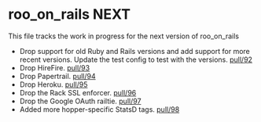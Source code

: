 # roo_on_rails NEXT

This file tracks the work in progress for the next version of roo_on_rails

* Drop support for old Ruby and Rails versions and add support for more recent versions. Update the test config to test with the versions. [pull/92](https://github.com/deliveroo/roo_on_rails/pull/92) 
* Drop HireFire. [pull/93](https://github.com/deliveroo/roo_on_rails/pull/93)
* Drop Papertrail. [pull/94](https://github.com/deliveroo/roo_on_rails/pull/94)
* Drop Heroku. [pull/95](https://github.com/deliveroo/roo_on_rails/pull/95)
* Drop the Rack SSL enforcer. [pull/96](https://github.com/deliveroo/roo_on_rails/pull/96)
* Drop the Google OAuth railtie. [pull/97](https://github.com/deliveroo/roo_on_rails/pull/97)
* Added more hopper-specific StatsD tags. [pull/98](https://github.com/deliveroo/roo_on_rails/pull/98)
